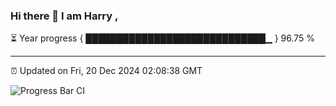 ### Hi there 👋 I am Harry , 

⏳ Year progress { █████████████████████████████▁ } 96.75 %

---

⏰ Updated on Fri, 20 Dec 2024 02:08:38 GMT

![Progress Bar CI](https://github.com/duykhang68/duykhang68/workflows/Progress%20Bar%20CI/badge.svg)
